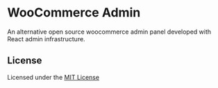 # WooCommerce Admin 

An alternative open source woocommerce admin panel developed with React admin infrastructure.

## License

Licensed under the [MIT License](https://github.com/zackha/woocommerce-admin/blob/master/LICENSE)
